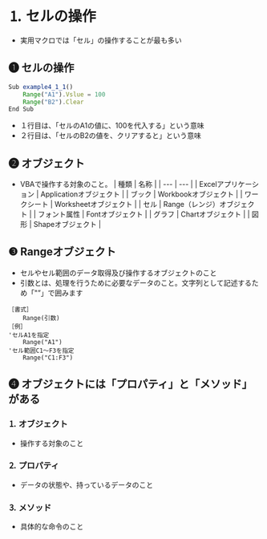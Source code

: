 # ⒈ セルの操作
- 実用マクロでは「セル」の操作することが最も多い

## ❶ セルの操作
```jsx
Sub example4_1_1()
    Range("A1").Vslue = 100
    Range("B2").Clear
End Sub

```
- １行目は、「セルのA1の値に、100を代入する」という意味
- ２行目は、「セルのB2の値を、クリアすると」という意味

## ❷ オブジェクト
- VBAで操作する対象のこと。
    | 種類 | 名称 |
    | --- | --- |
    |  Excelアプリケーション | Applicationオブジェクト |
    | ブック | Workbookオブジェクト |
    | ワークシート | Worksheetオブジェクト |
    | セル | Range（レンジ）オブジェクト |
    | フォント属性 | Fontオブジェクト |
    | グラフ | Chartオブジェクト |
    | 図形 | Shapeオブジェクト |

## ❸ Rangeオブジェクト
- セルやセル範囲のデータ取得及び操作するオブジェクトのこと
- 引数とは、処理を行うために必要なデータのこと。文字列として記述するため「"”」で囲みます

```vbnet
［書式］
	Range(引数)
［例］
'セルA1を指定
	Range("A1")
'セル範囲C1〜F3を指定
	Range("C1:F3")
```

## ❹ オブジェクトには「プロパティ」と「メソッド」がある

### ⒈ オブジェクト
- 操作する対象のこと

### ⒉ プロパティ
- データの状態や、持っているデータのこと

### ⒊ メソッド
- 具体的な命令のこと

